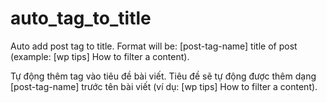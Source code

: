 # auto_tag_to_title
Auto add post tag to title.
Format will be: [post-tag-name] title of post (example: [wp tips] How to filter a content).

Tự động thêm tag vào tiêu đề bài viết.
Tiêu đề sẽ tự động được thêm dạng [post-tag-name] trước tên bài viết (ví dụ: [wp tips] How to filter a content).
